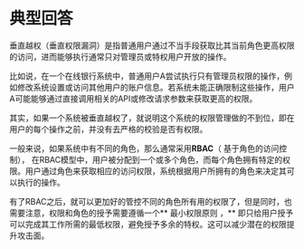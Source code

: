 # 典型回答


垂直越权（垂直权限漏洞）是指普通用户通过不当手段获取比其当前角色更高权限的访问，进而能够执行通常只对管理员或特权用户开放的操作。



比如说，在一个在线银行系统中，普通用户A尝试执行只有管理员权限的操作，例如修改系统设置或访问其他用户的账户信息。若系统未能正确限制这些操作，用户A可能能够通过直接调用相关的API或修改请求参数来获取更高的权限。



其实，如果一个系统被垂直越权了，就说明这个系统的权限管理做的不到位，即在用户的每个操作之前，并没有去严格的校验是否有权限。



一般来说，如果系统中有不同的角色，那么通常采用**RBAC**（ 基于角色的访问控制）， 在RBAC模型中，用户被分配到一个或多个角色，而每个角色拥有特定的权限。用户通过角色来获取相应的访问权限，系统根据用户所拥有的角色来决定其可以执行的操作。  



有了RBAC之后，就可以更加好的管控不同的角色所有用的权限了，但是同时，也需要注意，权限和角色的授予需要遵循一个** 最小权限原则  ，** 即只给用户授予可以完成其工作所需的最低权限，避免授予多余的特权。这可以减少潜在的权限提升攻击面。  

